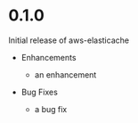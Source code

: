 # 0.1.0

Initial release of aws-elasticache

* Enhancements
  * an enhancement

* Bug Fixes
  * a bug fix
